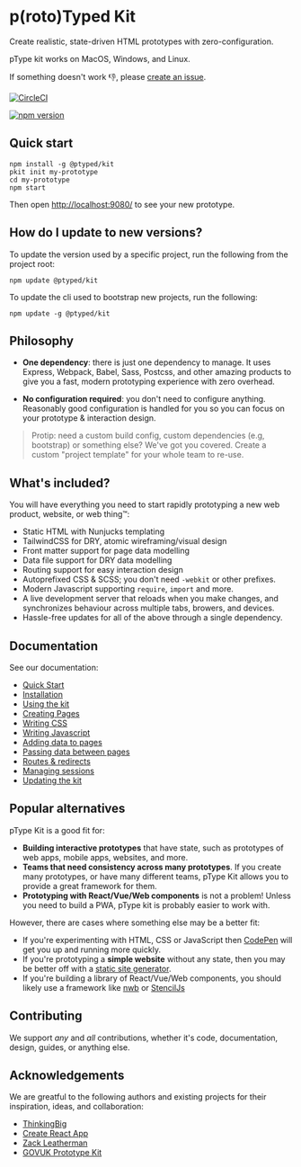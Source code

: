 # p(roto)Typed Kit

Create realistic, state-driven HTML prototypes with zero-configuration.

pType kit works on MacOS, Windows, and Linux.

If something doesn't work 👎, please [create an issue](https://github.com/ptype/kit/issues/new).

[![CircleCI](https://circleci.com/gh/ptyped/kit/tree/master.svg?style=svg&circle-token=30f22c5c7536a2dc8623b175b5a4ef0db095f690)](https://circleci.com/gh/ptyped/kit/tree/master)

[![npm version](https://badge.fury.io/js/%40ptyped%2Fkit.svg)](https://badge.fury.io/js/%40ptyped%2Fkit)

## Quick start

```
npm install -g @ptyped/kit
pkit init my-prototype
cd my-prototype
npm start
```

Then open [http://localhost:9080/](http://localhost:9080/) to see your new prototype.

## How do I update to new versions?

To update the version used by a specific project, run the following from the project root:

```
npm update @ptyped/kit
```

To update the cli used to bootstrap new projects, run the following:

```
npm update -g @ptyped/kit
```

## Philosophy

- **One dependency**: there is just one dependency to manage. It uses Express, Webpack, Babel, Sass, Postcss, and other amazing products to give you a fast, modern prototyping experience with zero overhead.

- **No configuration required**: you don't need to configure anything. Reasonably good configuration is handled for you so you can focus on your prototype & interaction design.

> Protip: need a custom build config, custom dependencies (e.g, bootstrap) or something else? We've got you covered. Create a custom "project template" for your whole team to re-use.

## What's included?

You will have everything you need to start rapidly prototyping a new web product, website, or web thing™️:

- Static HTML with Nunjucks templating
- TailwindCSS for DRY, atomic wireframing/visual design
- Front matter support for page data modelling
- Data file support for DRY data modelling
- Routing support for easy interaction design
- Autoprefixed CSS & SCSS; you don't need `-webkit` or other prefixes.
- Modern Javascript supporting `require`, `import` and more.
- A live development server that reloads when you make changes, and synchronizes behaviour across multiple tabs, browers, and devices.
- Hassle-free updates for all of the above through a single dependency.

## Documentation

See our documentation:

- [Quick Start](./docs/src/quickstart.md)
- [Installation](./docs/src/installation.md)
- [Using the kit](./docs/src/usage.md)
- [Creating Pages](./docs/src/creating-pages.md)
- [Writing CSS](./docs/src/stylesheets.md)
- [Writing Javascript](./docs/src/javascript.md)
- [Adding data to pages](./docs/src/data.md)
- [Passing data between pages](./docs/src/passing-data.md)
- [Routes & redirects](./docs/src/routes-and-redirects.md)
- [Managing sessions](./docs/src/sessions.md)
- [Updating the kit](./docs/src/updating.md)

## Popular alternatives

pType Kit is a good fit for:

- **Building interactive prototypes** that have state, such as prototypes of web apps, mobile apps, websites, and more.
- **Teams that need consistency across many prototypes**. If you create many prototypes, or have many different teams, pType Kit allows you to provide a great framework for them.
- **Prototyping with React/Vue/Web components** is not a problem! Unless you need to build a PWA, pType kit is probably easier to work with.

However, there are cases where something else may be a better fit:

- If you're experimenting with HTML, CSS or JavaScript then [CodePen](http://codepen.io/) will get you up and running more quickly.
- If you're prototyping a **simple website** without any state, then you may be better off with a [static site generator](https://www.netlify.com/blog/2017/05/25/top-ten-static-site-generators-of-2017/).
- If you're building a library of React/Vue/Web components, you should likely use a framework like [nwb](https://github.com/insin/nwb) or [StencilJs](http://stenciljs.com/)

## Contributing

We support _any_ and _all_ contributions, whether it's code, documentation, design, guides, or anything else.

## Acknowledgements

We are greatful to the following authors and existing projects for their inspiration, ideas, and collaboration:

- [ThinkingBig](http://thinkingbig.net/)
- [Create React App](https://github.com/facebook/create-react-app)
- [Zack Leatherman](https://github.com/zachleat)
- [GOVUK Prototype Kit](https://github.com/alphagov/govuk-prototype-kit)
